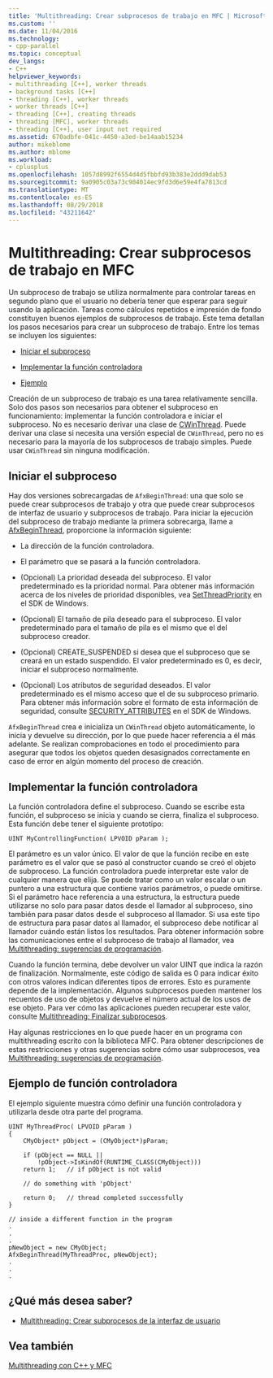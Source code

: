 ```yaml
---
title: 'Multithreading: Crear subprocesos de trabajo en MFC | Microsoft Docs'
ms.custom: ''
ms.date: 11/04/2016
ms.technology:
- cpp-parallel
ms.topic: conceptual
dev_langs:
- C++
helpviewer_keywords:
- multithreading [C++], worker threads
- background tasks [C++]
- threading [C++], worker threads
- worker threads [C++]
- threading [C++], creating threads
- threading [MFC], worker threads
- threading [C++], user input not required
ms.assetid: 670adbfe-041c-4450-a3ed-be14aab15234
author: mikeblome
ms.author: mblome
ms.workload:
- cplusplus
ms.openlocfilehash: 1057d8992f6554d4d5fbbfd93b383e2ddd9dab53
ms.sourcegitcommit: 9a0905c03a73c904014ec9fd3d6e59e4fa7813cd
ms.translationtype: MT
ms.contentlocale: es-ES
ms.lasthandoff: 08/29/2018
ms.locfileid: "43211642"
---
```

# <a name="multithreading-creating-worker-threads-in-mfc"></a>Multithreading: Crear subprocesos de trabajo en MFC
Un subproceso de trabajo se utiliza normalmente para controlar tareas en segundo plano que el usuario no debería tener que esperar para seguir usando la aplicación. Tareas como cálculos repetidos e impresión de fondo constituyen buenos ejemplos de subprocesos de trabajo. Este tema detallan los pasos necesarios para crear un subproceso de trabajo. Entre los temas se incluyen los siguientes:  
  
- [Iniciar el subproceso](#_core_starting_the_thread)  
  
- [Implementar la función controladora](#_core_implementing_the_controlling_function)  
  
- [Ejemplo](#_core_controlling_function_example)  
  
Creación de un subproceso de trabajo es una tarea relativamente sencilla. Solo dos pasos son necesarios para obtener el subproceso en funcionamiento: implementar la función controladora e iniciar el subproceso. No es necesario derivar una clase de [CWinThread](../mfc/reference/cwinthread-class.md). Puede derivar una clase si necesita una versión especial de `CWinThread`, pero no es necesario para la mayoría de los subprocesos de trabajo simples. Puede usar `CWinThread` sin ninguna modificación.  
  
##  <a name="_core_starting_the_thread"></a> Iniciar el subproceso  
 
Hay dos versiones sobrecargadas de `AfxBeginThread`: una que solo se puede crear subprocesos de trabajo y otra que puede crear subprocesos de interfaz de usuario y subprocesos de trabajo. Para iniciar la ejecución del subproceso de trabajo mediante la primera sobrecarga, llame a [AfxBeginThread](../mfc/reference/application-information-and-management.md#afxbeginthread), proporcione la información siguiente:  
  
- La dirección de la función controladora.  
  
- El parámetro que se pasará a la función controladora.  
  
- (Opcional) La prioridad deseada del subproceso. El valor predeterminado es la prioridad normal. Para obtener más información acerca de los niveles de prioridad disponibles, vea [SetThreadPriority](/windows/desktop/api/processthreadsapi/nf-processthreadsapi-setthreadpriority) en el SDK de Windows.  
  
- (Opcional) El tamaño de pila deseado para el subproceso. El valor predeterminado para el tamaño de pila es el mismo que el del subproceso creador.  
  
- (Opcional) CREATE_SUSPENDED si desea que el subproceso que se creará en un estado suspendido. El valor predeterminado es 0, es decir, iniciar el subproceso normalmente.  
  
- (Opcional) Los atributos de seguridad deseados. El valor predeterminado es el mismo acceso que el de su subproceso primario. Para obtener más información sobre el formato de esta información de seguridad, consulte [SECURITY_ATTRIBUTES](https://msdn.microsoft.com/library/windows/desktop/aa379560) en el SDK de Windows.  
  
`AfxBeginThread` crea e inicializa un `CWinThread` objeto automáticamente, lo inicia y devuelve su dirección, por lo que puede hacer referencia a él más adelante. Se realizan comprobaciones en todo el procedimiento para asegurar que todos los objetos queden desasignados correctamente en caso de error en algún momento del proceso de creación.  
  
##  <a name="_core_implementing_the_controlling_function"></a> Implementar la función controladora  
 
La función controladora define el subproceso. Cuando se escribe esta función, el subproceso se inicia y cuando se cierra, finaliza el subproceso. Esta función debe tener el siguiente prototipo:  
  
```  
UINT MyControllingFunction( LPVOID pParam );  
```  
  
El parámetro es un valor único. El valor de que la función recibe en este parámetro es el valor que se pasó al constructor cuando se creó el objeto de subproceso. La función controladora puede interpretar este valor de cualquier manera que elija. Se puede tratar como un valor escalar o un puntero a una estructura que contiene varios parámetros, o puede omitirse. Si el parámetro hace referencia a una estructura, la estructura puede utilizarse no solo para pasar datos desde el llamador al subproceso, sino también para pasar datos desde el subproceso al llamador. Si usa este tipo de estructura para pasar datos al llamador, el subproceso debe notificar al llamador cuándo están listos los resultados. Para obtener información sobre las comunicaciones entre el subproceso de trabajo al llamador, vea [Multithreading: sugerencias de programación](multithreading-programming-tips.md).  
  
Cuando la función termina, debe devolver un valor UINT que indica la razón de finalización. Normalmente, este código de salida es 0 para indicar éxito con otros valores indican diferentes tipos de errores. Esto es puramente depende de la implementación. Algunos subprocesos pueden mantener los recuentos de uso de objetos y devuelve el número actual de los usos de ese objeto. Para ver cómo las aplicaciones pueden recuperar este valor, consulte [Multithreading: Finalizar subprocesos](multithreading-terminating-threads.md).  
  
Hay algunas restricciones en lo que puede hacer en un programa con multithreading escrito con la biblioteca MFC. Para obtener descripciones de estas restricciones y otras sugerencias sobre cómo usar subprocesos, vea [Multithreading: sugerencias de programación](multithreading-programming-tips.md).  
  
##  <a name="_core_controlling_function_example"></a> Ejemplo de función controladora  
 
El ejemplo siguiente muestra cómo definir una función controladora y utilizarla desde otra parte del programa.  
  
```  
UINT MyThreadProc( LPVOID pParam )  
{  
    CMyObject* pObject = (CMyObject*)pParam;  
  
    if (pObject == NULL ||  
        !pObject->IsKindOf(RUNTIME_CLASS(CMyObject)))  
    return 1;   // if pObject is not valid  
  
    // do something with 'pObject'  
  
    return 0;   // thread completed successfully  
}  
  
// inside a different function in the program  
.  
.  
.  
pNewObject = new CMyObject;  
AfxBeginThread(MyThreadProc, pNewObject);  
.  
.  
.  
```  
  
## <a name="what-do-you-want-to-know-more-about"></a>¿Qué más desea saber?  
  
- [Multithreading: Crear subprocesos de la interfaz de usuario](multithreading-creating-user-interface-threads.md)  
  
## <a name="see-also"></a>Vea también  
 
[Multithreading con C++ y MFC](multithreading-with-cpp-and-mfc.md)